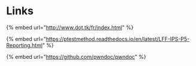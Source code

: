 # Links

{% embed url="http://www.dot.tk/fr/index.html" %}

{% embed url="https://ptestmethod.readthedocs.io/en/latest/LFF-IPS-P5-Reporting.html" %}

{% embed url="https://github.com/pwndoc/pwndoc" %}





